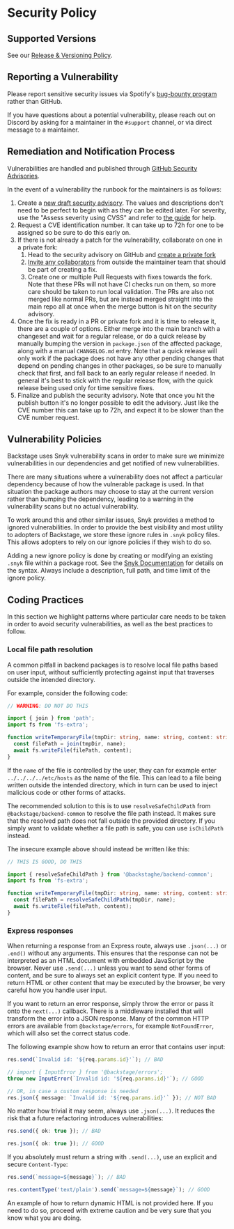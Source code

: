 # Security Policy

## Supported Versions

See our [Release & Versioning Policy](https://backstage.io/docs/overview/versioning-policy#release-versioning-policy).

## Reporting a Vulnerability

Please report sensitive security issues via Spotify's [bug-bounty program](https://hackerone.com/spotify) rather than GitHub.

If you have questions about a potential vulnerability, please reach out on Discord by asking for a maintainer in the `#support` channel, or via direct message to a maintainer.

## Remediation and Notification Process

Vulnerabilities are handled and published through [GitHub Security Advisories](https://docs.github.com/en/code-security/security-advisories/about-github-security-advisories).

In the event of a vulnerability the runbook for the maintainers is as follows:

1. Create a [new draft security advisory](https://github.com/backstage/backstage/security/advisories/new). The values and descriptions don't need to be perfect to begin with as they can be edited later. For severity, use the "Assess severity using CVSS" and refer to [the guide](https://www.first.org/cvss/v3.1/user-guide) for help.
2. Request a CVE identification number. It can take up to 72h for one to be assigned so be sure to do this early on.
3. If there is not already a patch for the vulnerability, collaborate on one in a private fork:
   1. Head to the security advisory on GitHub and [create a private fork](https://docs.github.com/en/code-security/security-advisories/collaborating-in-a-temporary-private-fork-to-resolve-a-security-vulnerability)
   1. [Invite any collaborators](https://docs.github.com/en/code-security/security-advisories/adding-a-collaborator-to-a-security-advisory) from outside the maintainer team that should be part of creating a fix.
   1. Create one or multiple Pull Requests with fixes towards the fork. Note that these PRs will not have CI checks run on them, so more care should be taken to run local validation. The PRs are also not merged like normal PRs, but are instead merged straight into the main repo all at once when the merge button is hit on the security advisory.
4. Once the fix is ready in a PR or private fork and it is time to release it, there are a couple of options. Either merge into the main branch with a changeset and wait for a regular release, or do a quick release by manually bumping the version in `package.json` of the affected package, along with a manual `CHANGELOG.md` entry. Note that a quick release will only work if the package does not have any other pending changes that depend on pending changes in other packages, so be sure to manually check that first, and fall back to an early regular release if needed. In general it's best to stick with the regular release flow, with the quick release being used only for time sensitive fixes.
5. Finalize and publish the security advisory. Note that once you hit the publish button it's no longer possible to edit the advisory. Just like the CVE number this can take up to 72h, and expect it to be slower than the CVE number request.

## Vulnerability Policies

Backstage uses Snyk vulnerability scans in order to make sure we minimize vulnerabilities in our dependencies and get notified of new vulnerabilities.

There are many situations where a vulnerability does not affect a particular dependency because of how the vulnerable package is used. In that situation the package authors may choose to stay at the current version rather than bumping the dependency, leading to a warning in the vulnerability scans but no actual vulnerability.

To work around this and other similar issues, Snyk provides a method to ignored vulnerabilities. In order to provide the best visibility and most utility to adopters of Backstage, we store these ignore rules in `.snyk` policy files. This allows adopters to rely on our ignore policies if they wish to do so.

Adding a new ignore policy is done by creating or modifying an existing `.snyk` file within a package root. See the [Snyk Documentation](https://support.snyk.io/hc/en-us/articles/360007487097-The-snyk-file) for details on the syntax. Always include a description, full path, and time limit of the ignore policy.

## Coding Practices

In this section we highlight patterns where particular care needs to be taken in order to avoid security vulnerabilities, as well as the best practices to follow.

### Local file path resolution

A common pitfall in backend packages is to resolve local file paths based on user input, without sufficiently protecting against input that traverses outside the intended directory.

For example, consider the following code:

```ts
// WARNING: DO NOT DO THIS

import { join } from 'path';
import fs from 'fs-extra';

function writeTemporaryFile(tmpDir: string, name: string, content: string) {
  const filePath = join(tmpDir, name);
  await fs.writeFile(filePath, content);
}
```

If the `name` of the file is controlled by the user, they can for example enter `../../../../etc/hosts` as the name of the file. This can lead to a file being written outside the intended directory, which in turn can be used to inject malicious code or other forms of attacks.

The recommended solution to this is to use `resolveSafeChildPath` from `@backstage/backend-common` to resolve the file path instead. It makes sure that the resolved path does not fall outside the provided directory. If you simply want to validate whether a file path is safe, you can use `isChildPath` instead.

The insecure example above should instead be written like this:

```ts
// THIS IS GOOD, DO THIS

import { resolveSafeChildPath } from '@backstaghe/backend-common';
import fs from 'fs-extra';

function writeTemporaryFile(tmpDir: string, name: string, content: string) {
  const filePath = resolveSafeChildPath(tmpDir, name);
  await fs.writeFile(filePath, content);
}
```

### Express responses

When returning a response from an Express route, always use `.json(...)` or `.end()` without any arguments. This ensures that the response can not be interpreted as an HTML document with embedded JavaScript by the browser. Never use `.send(...)` unless you want to send other forms of content, and be sure to always set an explicit content type. If you need to return HTML or other content that may be executed by the browser, be very careful how you handle user input.

If you want to return an error response, simply throw the error or pass it onto the `next(...)` callback. There is a middleware installed that will transform the error into a JSON response. Many of the common HTTP errors are available from `@backstage/errors`, for example `NotFoundError`, which will also set the correct status code.

The following example show how to return an error that contains user input:

```ts
res.send(`Invalid id: '${req.params.id}'`); // BAD

// import { InputError } from '@backstage/errors';
throw new InputError(`Invalid id: '${req.params.id}'`); // GOOD

// OR, in case a custom response is needed
res.json({ message: `Invalid id: '${req.params.id}'` }); // NOT BAD
```

No matter how trivial it may seem, always use `.json(...)`. It reduces the risk that a future refactoring introduces vulnerabilities:

```ts
res.send({ ok: true }); // BAD

res.json({ ok: true }); // GOOD
```

If you absolutely must return a string with `.send(...)`, use an explicit and secure `Content-Type`:

```ts
res.send(`message=${message}`); // BAD

res.contentType('text/plain').send(`message=${message}`); // GOOD
```

An example of how to return dynamic HTML is not provided here. If you need to do so, proceed with extreme caution and be very sure that you know what you are doing.
